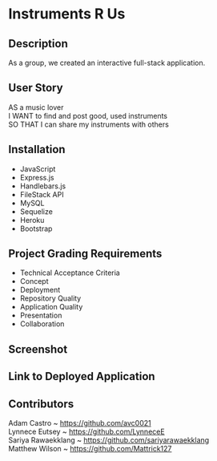 # Instruments R Us

## Description

As a group, we created an interactive full-stack application.

## User Story

AS a music lover
</br>
I WANT to find and post good, used instruments
</br>
SO THAT I can share my instruments with others

## Installation

- JavaScript
- Express.js
- Handlebars.js
- FileStack API
- MySQL
- Sequelize
- Heroku
- Bootstrap

## Project Grading Requirements

- Technical Acceptance Criteria
- Concept
- Deployment
- Repository Quality
- Application Quality
- Presentation
- Collaboration

## Screenshot

## Link to Deployed Application

## Contributors

Adam Castro ~ https://github.com/avc0021
</br>
Lynnece Eutsey ~ https://github.com/LynneceE
</br>
Sariya Rawaekklang ~ https://github.com/sariyarawaekklang
</br>
Matthew Wilson ~ https://github.com/Mattrick127
